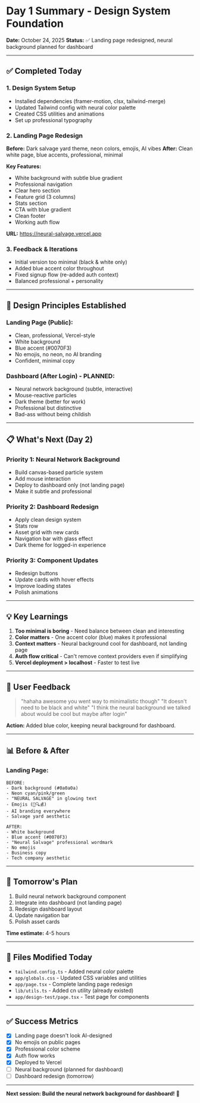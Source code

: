 # Day 1 Summary - Design System Foundation

**Date:** October 24, 2025
**Status:** ✅ Landing page redesigned, neural background planned for dashboard

---

## ✅ Completed Today

### **1. Design System Setup**
- Installed dependencies (framer-motion, clsx, tailwind-merge)
- Updated Tailwind config with neural color palette
- Created CSS utilities and animations
- Set up professional typography

### **2. Landing Page Redesign** 
**Before:** Dark salvage yard theme, neon colors, emojis, AI vibes
**After:** Clean white page, blue accents, professional, minimal

**Key Features:**
- White background with subtle blue gradient
- Professional navigation
- Clear hero section
- Feature grid (3 columns)
- Stats section
- CTA with blue gradient
- Clean footer
- Working auth flow

**URL:** https://neural-salvage.vercel.app

### **3. Feedback & Iterations**
- Initial version too minimal (black & white only)
- Added blue accent color throughout
- Fixed signup flow (re-added auth context)
- Balanced professional + personality

---

## 🎨 Design Principles Established

### **Landing Page (Public):**
- Clean, professional, Vercel-style
- White background
- Blue accent (#0070F3)
- No emojis, no neon, no AI branding
- Confident, minimal copy

### **Dashboard (After Login) - PLANNED:**
- Neural network background (subtle, interactive)
- Mouse-reactive particles
- Dark theme (better for work)
- Professional but distinctive
- Bad-ass without being childish

---

## 📋 What's Next (Day 2)

### **Priority 1: Neural Network Background**
- Build canvas-based particle system
- Add mouse interaction
- Deploy to dashboard only (not landing page)
- Make it subtle and professional

### **Priority 2: Dashboard Redesign**
- Apply clean design system
- Stats row
- Asset grid with new cards
- Navigation bar with glass effect
- Dark theme for logged-in experience

### **Priority 3: Component Updates**
- Redesign buttons
- Update cards with hover effects
- Improve loading states
- Polish animations

---

## 💡 Key Learnings

1. **Too minimal is boring** - Need balance between clean and interesting
2. **Color matters** - One accent color (blue) makes it professional
3. **Context matters** - Neural background cool for dashboard, not landing page
4. **Auth flow critical** - Can't remove context providers even if simplifying
5. **Vercel deployment > localhost** - Faster to test live

---

## 🎯 User Feedback

> "hahaha awesome you went way to minimalistic though"
> "It doesn't need to be black and white"
> "I think the neural background we talked about would be cool but maybe after login"

**Action:** Added blue color, keeping neural background for dashboard.

---

## 📊 Before & After

### **Landing Page:**
```
BEFORE:
- Dark background (#0a0a0a)
- Neon cyan/pink/green
- "NEURAL SALVAGE" in glowing text
- Emojis (🤖🔍💰)
- AI branding everywhere
- Salvage yard aesthetic

AFTER:
- White background
- Blue accent (#0070F3)
- "Neural Salvage" professional wordmark
- No emojis
- Business copy
- Tech company aesthetic
```

---

## 🚀 Tomorrow's Plan

1. Build neural network background component
2. Integrate into dashboard (not landing page)
3. Redesign dashboard layout
4. Update navigation bar
5. Polish asset cards

**Time estimate:** 4-5 hours

---

## 📁 Files Modified Today

- `tailwind.config.ts` - Added neural color palette
- `app/globals.css` - Updated CSS variables and utilities
- `app/page.tsx` - Complete landing page redesign
- `lib/utils.ts` - Added cn utility (already existed)
- `app/design-test/page.tsx` - Test page for components

---

## ✅ Success Metrics

- [x] Landing page doesn't look AI-designed
- [x] No emojis on public pages
- [x] Professional color scheme
- [x] Auth flow works
- [x] Deployed to Vercel
- [ ] Neural background (planned for dashboard)
- [ ] Dashboard redesign (tomorrow)

---

**Next session: Build the neural network background for dashboard!** 🎨
